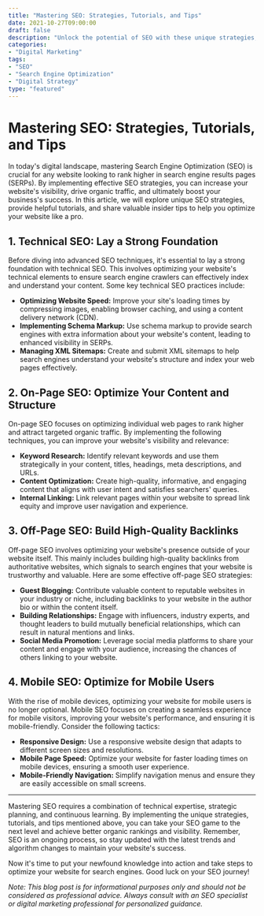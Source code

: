```yaml
---
title: "Mastering SEO: Strategies, Tutorials, and Tips"
date: 2021-10-27T09:00:00
draft: false
description: "Unlock the potential of SEO with these unique strategies, helpful tutorials, and insider tips."
categories:
- "Digital Marketing"
tags:
- "SEO"
- "Search Engine Optimization"
- "Digital Strategy"
type: "featured"
---
```


# Mastering SEO: Strategies, Tutorials, and Tips

In today's digital landscape, mastering Search Engine Optimization (SEO) is crucial for any website looking to rank higher in search engine results pages (SERPs). By implementing effective SEO strategies, you can increase your website's visibility, drive organic traffic, and ultimately boost your business's success. In this article, we will explore unique SEO strategies, provide helpful tutorials, and share valuable insider tips to help you optimize your website like a pro.

## 1. Technical SEO: Lay a Strong Foundation

Before diving into advanced SEO techniques, it's essential to lay a strong foundation with technical SEO. This involves optimizing your website's technical elements to ensure search engine crawlers can effectively index and understand your content. Some key technical SEO practices include:

- **Optimizing Website Speed:** Improve your site's loading times by compressing images, enabling browser caching, and using a content delivery network (CDN).
- **Implementing Schema Markup:** Use schema markup to provide search engines with extra information about your website's content, leading to enhanced visibility in SERPs.
- **Managing XML Sitemaps:** Create and submit XML sitemaps to help search engines understand your website's structure and index your web pages effectively.
  
## 2. On-Page SEO: Optimize Your Content and Structure

On-page SEO focuses on optimizing individual web pages to rank higher and attract targeted organic traffic. By implementing the following techniques, you can improve your website's visibility and relevance:

- **Keyword Research:** Identify relevant keywords and use them strategically in your content, titles, headings, meta descriptions, and URLs.
- **Content Optimization:** Create high-quality, informative, and engaging content that aligns with user intent and satisfies searchers' queries.
- **Internal Linking:** Link relevant pages within your website to spread link equity and improve user navigation and experience.
  
## 3. Off-Page SEO: Build High-Quality Backlinks

Off-page SEO involves optimizing your website's presence outside of your website itself. This mainly includes building high-quality backlinks from authoritative websites, which signals to search engines that your website is trustworthy and valuable. Here are some effective off-page SEO strategies:

- **Guest Blogging:** Contribute valuable content to reputable websites in your industry or niche, including backlinks to your website in the author bio or within the content itself.
- **Building Relationships:** Engage with influencers, industry experts, and thought leaders to build mutually beneficial relationships, which can result in natural mentions and links.
- **Social Media Promotion:** Leverage social media platforms to share your content and engage with your audience, increasing the chances of others linking to your website.

## 4. Mobile SEO: Optimize for Mobile Users

With the rise of mobile devices, optimizing your website for mobile users is no longer optional. Mobile SEO focuses on creating a seamless experience for mobile visitors, improving your website's performance, and ensuring it is mobile-friendly. Consider the following tactics:

- **Responsive Design:** Use a responsive website design that adapts to different screen sizes and resolutions.
- **Mobile Page Speed:** Optimize your website for faster loading times on mobile devices, ensuring a smooth user experience.
- **Mobile-Friendly Navigation:** Simplify navigation menus and ensure they are easily accessible on small screens.
  
---

Mastering SEO requires a combination of technical expertise, strategic planning, and continuous learning. By implementing the unique strategies, tutorials, and tips mentioned above, you can take your SEO game to the next level and achieve better organic rankings and visibility. Remember, SEO is an ongoing process, so stay updated with the latest trends and algorithm changes to maintain your website's success.

Now it's time to put your newfound knowledge into action and take steps to optimize your website for search engines. Good luck on your SEO journey!

*Note: This blog post is for informational purposes only and should not be considered as professional advice. Always consult with an SEO specialist or digital marketing professional for personalized guidance.*


